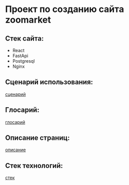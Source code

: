 # Проект по созданию сайта zoomarket

## Стек сайта:

- React
- FastApi
- Postgresql
- Nginx
## Сценарий использования:
[сценарий](./technical_description/general.md)
## Глосарий:
[глосарий](./technical_description/glossary.md)
## Описание страниц:
[описание](./technical_description/site_pages.md)
## Стек технологий:
[стек](./technical_description/stack.md)
